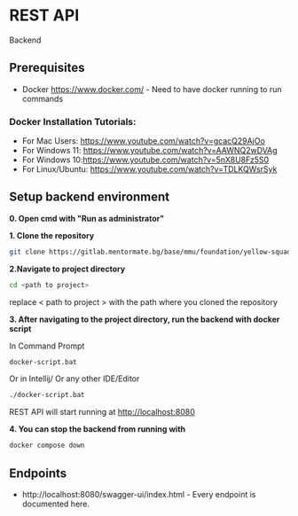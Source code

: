 # REST API

Backend

## Prerequisites

+ Docker https://www.docker.com/ - Need to have docker running to run commands

### Docker Installation Tutorials:
+ For Mac Users: https://www.youtube.com/watch?v=gcacQ29AjOo
+ For Windows 11: https://www.youtube.com/watch?v=AAWNQ2wDVAg
+ For Windows 10:https://www.youtube.com/watch?v=5nX8U8Fz5S0
+ For Linux/Ubuntu: https://www.youtube.com/watch?v=TDLKQWsrSyk

## Setup backend environment
**0. Open cmd with "Run as administrator"**


**1. Clone the repository**

```bash
git clone https://gitlab.mentormate.bg/base/mmu/foundation/yellow-squad-project/back-end.git
```

**2.Navigate to project directory**
```bash
cd <path to project>
```
replace < path to project > with the path where you cloned the repository



**3. After navigating to the project directory, run the backend with docker script**

In Command Prompt
```bash
docker-script.bat
```

Or in Intellij/ Or any other IDE/Editor
```bash
./docker-script.bat
```
REST API will start running at <http://localhost:8080>

**4. You can stop the backend from running with**

```bash
docker compose down
```

## Endpoints
+ http://localhost:8080/swagger-ui/index.html - Every endpoint is documented here.

